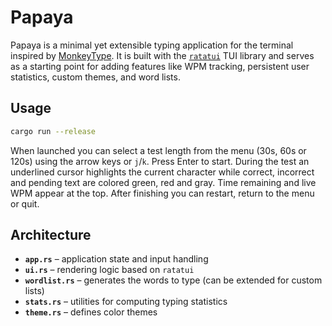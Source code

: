 # Papaya

Papaya is a minimal yet extensible typing application for the terminal inspired by [MonkeyType](https://monkeytype.com/). It is built with the [`ratatui`](https://crates.io/crates/ratatui) TUI library and serves as a starting point for adding features like WPM tracking, persistent user statistics, custom themes, and word lists.

## Usage

```bash
cargo run --release
```

When launched you can select a test length from the menu (30s, 60s or 120s) using
the arrow keys or `j`/`k`. Press Enter to start. During the test an underlined
cursor highlights the current character while correct, incorrect and pending
text are colored green, red and gray. Time remaining and live WPM appear at the
top. After finishing you can restart, return to the menu or quit.

## Architecture

- **`app.rs`** – application state and input handling
- **`ui.rs`** – rendering logic based on `ratatui`
- **`wordlist.rs`** – generates the words to type (can be extended for custom lists)
- **`stats.rs`** – utilities for computing typing statistics
- **`theme.rs`** – defines color themes